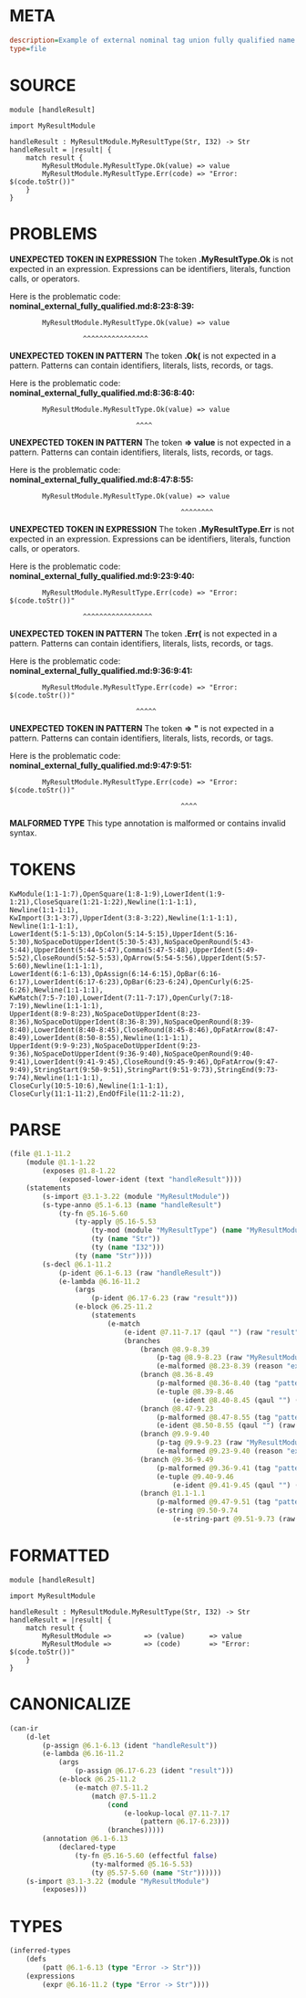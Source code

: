 # META
~~~ini
description=Example of external nominal tag union fully qualified name
type=file
~~~
# SOURCE
~~~roc
module [handleResult]

import MyResultModule

handleResult : MyResultModule.MyResultType(Str, I32) -> Str
handleResult = |result| {
    match result {
        MyResultModule.MyResultType.Ok(value) => value
        MyResultModule.MyResultType.Err(code) => "Error: $(code.toStr())"
    }
}
~~~
# PROBLEMS
**UNEXPECTED TOKEN IN EXPRESSION**
The token **.MyResultType.Ok** is not expected in an expression.
Expressions can be identifiers, literals, function calls, or operators.

Here is the problematic code:
**nominal_external_fully_qualified.md:8:23:8:39:**
```roc
        MyResultModule.MyResultType.Ok(value) => value
```
                      ^^^^^^^^^^^^^^^^


**UNEXPECTED TOKEN IN PATTERN**
The token **.Ok(** is not expected in a pattern.
Patterns can contain identifiers, literals, lists, records, or tags.

Here is the problematic code:
**nominal_external_fully_qualified.md:8:36:8:40:**
```roc
        MyResultModule.MyResultType.Ok(value) => value
```
                                   ^^^^


**UNEXPECTED TOKEN IN PATTERN**
The token **=> value** is not expected in a pattern.
Patterns can contain identifiers, literals, lists, records, or tags.

Here is the problematic code:
**nominal_external_fully_qualified.md:8:47:8:55:**
```roc
        MyResultModule.MyResultType.Ok(value) => value
```
                                              ^^^^^^^^


**UNEXPECTED TOKEN IN EXPRESSION**
The token **.MyResultType.Err** is not expected in an expression.
Expressions can be identifiers, literals, function calls, or operators.

Here is the problematic code:
**nominal_external_fully_qualified.md:9:23:9:40:**
```roc
        MyResultModule.MyResultType.Err(code) => "Error: $(code.toStr())"
```
                      ^^^^^^^^^^^^^^^^^


**UNEXPECTED TOKEN IN PATTERN**
The token **.Err(** is not expected in a pattern.
Patterns can contain identifiers, literals, lists, records, or tags.

Here is the problematic code:
**nominal_external_fully_qualified.md:9:36:9:41:**
```roc
        MyResultModule.MyResultType.Err(code) => "Error: $(code.toStr())"
```
                                   ^^^^^


**UNEXPECTED TOKEN IN PATTERN**
The token **=> "** is not expected in a pattern.
Patterns can contain identifiers, literals, lists, records, or tags.

Here is the problematic code:
**nominal_external_fully_qualified.md:9:47:9:51:**
```roc
        MyResultModule.MyResultType.Err(code) => "Error: $(code.toStr())"
```
                                              ^^^^


**MALFORMED TYPE**
This type annotation is malformed or contains invalid syntax.

# TOKENS
~~~zig
KwModule(1:1-1:7),OpenSquare(1:8-1:9),LowerIdent(1:9-1:21),CloseSquare(1:21-1:22),Newline(1:1-1:1),
Newline(1:1-1:1),
KwImport(3:1-3:7),UpperIdent(3:8-3:22),Newline(1:1-1:1),
Newline(1:1-1:1),
LowerIdent(5:1-5:13),OpColon(5:14-5:15),UpperIdent(5:16-5:30),NoSpaceDotUpperIdent(5:30-5:43),NoSpaceOpenRound(5:43-5:44),UpperIdent(5:44-5:47),Comma(5:47-5:48),UpperIdent(5:49-5:52),CloseRound(5:52-5:53),OpArrow(5:54-5:56),UpperIdent(5:57-5:60),Newline(1:1-1:1),
LowerIdent(6:1-6:13),OpAssign(6:14-6:15),OpBar(6:16-6:17),LowerIdent(6:17-6:23),OpBar(6:23-6:24),OpenCurly(6:25-6:26),Newline(1:1-1:1),
KwMatch(7:5-7:10),LowerIdent(7:11-7:17),OpenCurly(7:18-7:19),Newline(1:1-1:1),
UpperIdent(8:9-8:23),NoSpaceDotUpperIdent(8:23-8:36),NoSpaceDotUpperIdent(8:36-8:39),NoSpaceOpenRound(8:39-8:40),LowerIdent(8:40-8:45),CloseRound(8:45-8:46),OpFatArrow(8:47-8:49),LowerIdent(8:50-8:55),Newline(1:1-1:1),
UpperIdent(9:9-9:23),NoSpaceDotUpperIdent(9:23-9:36),NoSpaceDotUpperIdent(9:36-9:40),NoSpaceOpenRound(9:40-9:41),LowerIdent(9:41-9:45),CloseRound(9:45-9:46),OpFatArrow(9:47-9:49),StringStart(9:50-9:51),StringPart(9:51-9:73),StringEnd(9:73-9:74),Newline(1:1-1:1),
CloseCurly(10:5-10:6),Newline(1:1-1:1),
CloseCurly(11:1-11:2),EndOfFile(11:2-11:2),
~~~
# PARSE
~~~clojure
(file @1.1-11.2
	(module @1.1-1.22
		(exposes @1.8-1.22
			(exposed-lower-ident (text "handleResult"))))
	(statements
		(s-import @3.1-3.22 (module "MyResultModule"))
		(s-type-anno @5.1-6.13 (name "handleResult")
			(ty-fn @5.16-5.60
				(ty-apply @5.16-5.53
					(ty-mod (module "MyResultType") (name "MyResultModule"))
					(ty (name "Str"))
					(ty (name "I32")))
				(ty (name "Str"))))
		(s-decl @6.1-11.2
			(p-ident @6.1-6.13 (raw "handleResult"))
			(e-lambda @6.16-11.2
				(args
					(p-ident @6.17-6.23 (raw "result")))
				(e-block @6.25-11.2
					(statements
						(e-match
							(e-ident @7.11-7.17 (qaul "") (raw "result"))
							(branches
								(branch @8.9-8.39
									(p-tag @8.9-8.23 (raw "MyResultModule"))
									(e-malformed @8.23-8.39 (reason "expr_unexpected_token")))
								(branch @8.36-8.49
									(p-malformed @8.36-8.40 (tag "pattern_unexpected_token"))
									(e-tuple @8.39-8.46
										(e-ident @8.40-8.45 (qaul "") (raw "value"))))
								(branch @8.47-9.23
									(p-malformed @8.47-8.55 (tag "pattern_unexpected_token"))
									(e-ident @8.50-8.55 (qaul "") (raw "value")))
								(branch @9.9-9.40
									(p-tag @9.9-9.23 (raw "MyResultModule"))
									(e-malformed @9.23-9.40 (reason "expr_unexpected_token")))
								(branch @9.36-9.49
									(p-malformed @9.36-9.41 (tag "pattern_unexpected_token"))
									(e-tuple @9.40-9.46
										(e-ident @9.41-9.45 (qaul "") (raw "code"))))
								(branch @1.1-1.1
									(p-malformed @9.47-9.51 (tag "pattern_unexpected_token"))
									(e-string @9.50-9.74
										(e-string-part @9.51-9.73 (raw "Error: $(code.toStr())"))))))))))))
~~~
# FORMATTED
~~~roc
module [handleResult]

import MyResultModule

handleResult : MyResultModule.MyResultType(Str, I32) -> Str
handleResult = |result| {
	match result {
		MyResultModule => 		 => (value)		 => value
		MyResultModule => 		 => (code)		 => "Error: $(code.toStr())"
	}
}
~~~
# CANONICALIZE
~~~clojure
(can-ir
	(d-let
		(p-assign @6.1-6.13 (ident "handleResult"))
		(e-lambda @6.16-11.2
			(args
				(p-assign @6.17-6.23 (ident "result")))
			(e-block @6.25-11.2
				(e-match @7.5-11.2
					(match @7.5-11.2
						(cond
							(e-lookup-local @7.11-7.17
								(pattern @6.17-6.23)))
						(branches)))))
		(annotation @6.1-6.13
			(declared-type
				(ty-fn @5.16-5.60 (effectful false)
					(ty-malformed @5.16-5.53)
					(ty @5.57-5.60 (name "Str"))))))
	(s-import @3.1-3.22 (module "MyResultModule")
		(exposes)))
~~~
# TYPES
~~~clojure
(inferred-types
	(defs
		(patt @6.1-6.13 (type "Error -> Str")))
	(expressions
		(expr @6.16-11.2 (type "Error -> Str"))))
~~~
